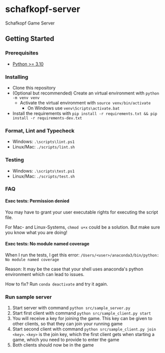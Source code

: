 # schafkopf-server

Schafkopf Game Server

## Getting Started

### Prerequisites

- [Python >= 3.10](https://www.python.org/downloads/)

### Installing

* Clone this repository
* (Optional but recommended) Create an virtual environment with `python -m venv venv`
  * Activate the virtual environment with `source venv/bin/activate`
    * On Windows use `venv\Scripts\activate.bat`
* Install the requirements with `pip install -r requirements.txt && pip install -r requirements-dev.txt`

### Format, Lint and Typecheck

- Windows: `.\scripts\lint.ps1`
- Linux/Mac: `./scripts/lint.sh`

### Testing

* Windows: `.\scripts\test.ps1`
* Linux/Mac: `./scripts/test.sh`

### FAQ

#### Exec tests: Permission denied

You may have to grant your user executable rights for executing the script file.

For Mac- and Linux-Systems, `chmod u+x` could be a solution. But make sure you know what you are doing!

#### Exec tests: No module named coverage

When I run the tests, I get this error: `/Users/<user>/anaconda3/bin/python: No module named coverage`

Reason: It may be the case that your shell uses anaconda's python environment which can lead to issues. 

How to fix? Run `conda deactivate` and try it again.

### Run sample server

1. Start server with command `python src/sample_server.py`
2. Start first client with command `python src/sample_client.py start`
3. You will receive a key for joining the game. This key can be given to other clients,
   so that they can join your running game
4. Start second client with command `python src/sample_client.py join <key>`. `<key>` is the join key,
   which the first client gets when starting a game, which you need to provide to enter the game
5. Both clients should now be in the game
